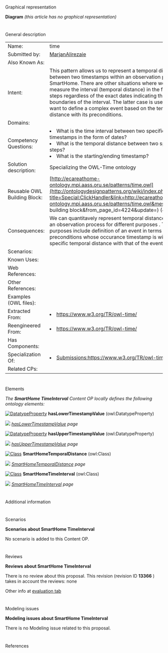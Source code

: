 # 

 Graphical representation



__Diagram__ 
_(this article has no graphical representation)_ 




# 

 General description




|  |  |
| --- | --- |
|  Name:  |  time  |
|  Submitted by:  | [MarjanAlirezaie](../User/MarjanAlirezaie "User:MarjanAlirezaie")  |
|  Also Known As:  |  |
|  Intent:  |  This pattern allows us to represent a temporal distance between two timestamps within an observation process in a SmartHome. There are other situations where we need to measure the interval (temporal distance) in the form of time steps regardless of the exact dates indicating the boundaries of the interval. The latter case is used when we want to define a complex event based on the temporal distance with its preconditions.  |
|  Domains:  |  |
|  Competency Questions:  | <li>       What is the time interval between two specific timestamps in the form of dates?      </li><li>       What is the temporal distance between two specific time steps?      </li><li>       What is the starting/ending timestamp?      </li> |
|  Solution description:  |  Specializing the OWL-Time ontology  |
|  Reusable OWL Building Block:  | [http://ecareathome-ontology.mpi.aass.oru.se/patterns/time.owl](http://ontologydesignpatterns.org/wiki/index.php?title=Special:ClickHandler&link=http://ecareathome-ontology.mpi.aass.oru.se/patterns/time.owl&message=OWL building block&from_page_id=4224&update=)  (498)  |
|  Consequences:  |  We can quantitavely represent temporal distances through an observation process for different purposes . These purposes include  definition of an event in terms of its preconditions whose occurance timestamp is within a specific temporal distance with that of the event.  |
|  Scenarios:  |  |
|  Known Uses:  |  |
|  Web References:  |  |
|  Other References:  |  |
|  Examples (OWL files):  |  |
|  Extracted From:  | <li><a class="external free" href="https://www.w3.org/TR/owl-time/" rel="nofollow" title="https://www.w3.org/TR/owl-time/">        https://www.w3.org/TR/owl-time/       </a></li> |
|  Reengineered From:  | <li><a class="external free" href="https://www.w3.org/TR/owl-time/" rel="nofollow" title="https://www.w3.org/TR/owl-time/">        https://www.w3.org/TR/owl-time/       </a></li> |
|  Has Components:  |  |
|  Specialization Of:  | <li><a class="new" href="http://ontologydesignpatterns.org/wiki/Special:AddData/Content OP Proposal Form/Submissions:Https://www.w3.org/TR/owl-time/?alt_form[0]=Content OP Form" title="Submissions:Https://www.w3.org/TR/owl-time/ (not yet written)">        Submissions:https://www.w3.org/TR/owl-time/       </a></li> |
|  Related CPs:  |  |



  





# 

 Elements



_The
 __SmartHome TimeInterval__ 
 Content OP locally defines the following ontology elements:_ 





[![DatatypeProperty](../../images/thumb/a/a5/DatatypeProperty.gif/20px-DatatypeProperty.gif)](../Image/DatatypeProperty.gif "DatatypeProperty")
__hasLowerTimestampValue__ 
 (owl:DatatypeProperty)
 
[![](../../../../images/thumb/8/87/ArrowRight.gif/11px-ArrowRight.gif)](../Image/ArrowRight.gif "ArrowRight.gif")
_[hasLowerTimestampValue](../Submissions/SmartHome_TimeInterval/hasLowerTimestampValue "Submissions:SmartHome TimeInterval/hasLowerTimestampValue") 
 page_ 



[![DatatypeProperty](../../images/thumb/a/a5/DatatypeProperty.gif/20px-DatatypeProperty.gif)](../Image/DatatypeProperty.gif "DatatypeProperty")
__hasUpperTimestampValue__ 
 (owl:DatatypeProperty)
 
[![](../../../../images/thumb/8/87/ArrowRight.gif/11px-ArrowRight.gif)](../Image/ArrowRight.gif "ArrowRight.gif")
_[hasUpperTimestampValue](../Submissions/SmartHome_TimeInterval/hasUpperTimestampValue "Submissions:SmartHome TimeInterval/hasUpperTimestampValue") 
 page_ 



[![Class](../../images/thumb/2/27/Class.gif/20px-Class.gif)](../Image/Class.gif "Class")
__SmartHomeTemporalDistance__ 
 (owl:Class)
 
[![](../../../../images/thumb/8/87/ArrowRight.gif/11px-ArrowRight.gif)](../Image/ArrowRight.gif "ArrowRight.gif")
_[SmartHomeTemporalDistance](../Submissions/SmartHome_TimeInterval/SmartHomeTemporalDistance "Submissions:SmartHome TimeInterval/SmartHomeTemporalDistance") 
 page_ 



[![Class](../../images/thumb/2/27/Class.gif/20px-Class.gif)](../Image/Class.gif "Class")
__SmartHomeTimeInterval__ 
 (owl:Class)
 
[![](../../../../images/thumb/8/87/ArrowRight.gif/11px-ArrowRight.gif)](../Image/ArrowRight.gif "ArrowRight.gif")
_[SmartHomeTimeInterval](../Submissions/SmartHome_TimeInterval/SmartHomeTimeInterval "Submissions:SmartHome TimeInterval/SmartHomeTimeInterval") 
 page_ 


# 

 Additional information



# 

 Scenarios




__Scenarios about SmartHome TimeInterval__ 


 No scenario is added to this Content OP.
 




# 

 Reviews




__Reviews about SmartHome TimeInterval__ 


 There is no review about this proposal.
This revision (revision ID
 __13366__ 
 ) takes in account the reviews: none
 



 Other info at
 [evaluation tab](http://ontologydesignpatterns.org/wiki/index.php?title=Submissions:SmartHome_TimeInterval&action=evaluation "http://ontologydesignpatterns.org/wiki/index.php?title=Submissions:SmartHome_TimeInterval&action=evaluation") 





  





# 

 Modeling issues




__Modeling issues about SmartHome TimeInterval__ 


 There is no Modeling issue related to this proposal.
 




  





# 

 References